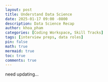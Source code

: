 ```yaml
---
layout: post
title: Understand Data Science
date: 2025-01-17 09:00 -0800
description: Data Science Recap
author: khoa_pham
categories: [Coding Workspace, Skill Tracks]
tags: [interview preps, data roles]
pin: false
math: true
mermaid: true
toc: true
comments: true
---
```


need updating...